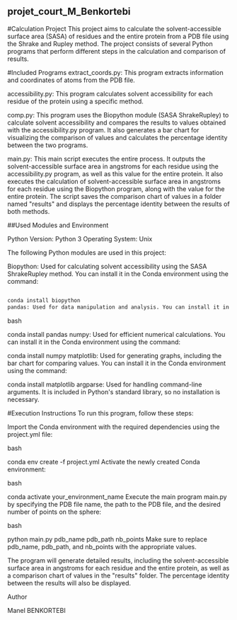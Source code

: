 ## projet_court_M_Benkortebi

#Calculation Project
This project aims to calculate the solvent-accessible surface area (SASA) of residues and the entire protein from a PDB file using the Shrake and Rupley method. The project consists of several Python programs that perform different steps in the calculation and comparison of results.

#Included Programs
extract_coords.py: This program extracts information and coordinates of atoms from the PDB file.

accessibility.py: This program calculates solvent accessibility for each residue of the protein using a specific method.

comp.py: This program uses the Biopython module (SASA ShrakeRupley) to calculate solvent accessibility and compares the results to values obtained with the accessibility.py program. It also generates a bar chart for visualizing the comparison of values and calculates the percentage identity between the two programs.

main.py: This main script executes the entire process. It outputs the solvent-accessible surface area in angstroms for each residue using the accessibility.py program, as well as this value for the entire protein. It also executes the calculation of solvent-accessible surface area in angstroms for each residue using the Biopython program, along with the value for the entire protein. The script saves the comparison chart of values in a folder named "results" and displays the percentage identity between the results of both methods.

##Used Modules and Environment

Python Version: Python 3
Operating System: Unix

The following Python modules are used in this project:

Biopython: Used for calculating solvent accessibility using the SASA ShrakeRupley method. You can install it in the Conda environment using the command:

```bash

conda install biopython
pandas: Used for data manipulation and analysis. You can install it in the Conda environment using the command:
```
bash

conda install pandas
numpy: Used for efficient numerical calculations. You can install it in the Conda environment using the command:


conda install numpy
matplotlib: Used for generating graphs, including the bar chart for comparing values. You can install it in the Conda environment using the command:


conda install matplotlib
argparse: Used for handling command-line arguments. It is included in Python's standard library, so no installation is necessary.

#Execution Instructions
To run this program, follow these steps:

Import the Conda environment with the required dependencies using the project.yml file:

bash

conda env create -f project.yml
Activate the newly created Conda environment:

bash

conda activate your_environment_name
Execute the main program main.py by specifying the PDB file name, the path to the PDB file, and the desired number of points on the sphere:

bash

python main.py pdb_name pdb_path nb_points
Make sure to replace pdb_name, pdb_path, and nb_points with the appropriate values.

The program will generate detailed results, including the solvent-accessible surface area in angstroms for each residue and the entire protein, as well as a comparison chart of values in the "results" folder. The percentage identity between the results will also be displayed.

Author

Manel BENKORTEBI
